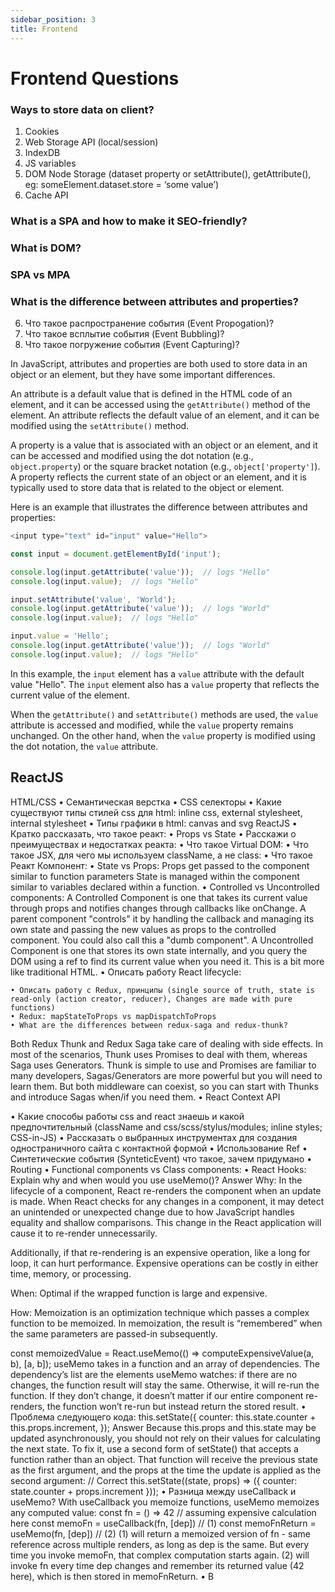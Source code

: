 ```yaml
---
sidebar_position: 3
title: Frontend
---
```


# Frontend Questions

### Ways to store data on client?

1. Cookies
2. Web Storage API (local/session)
3. IndexDB
4. JS variables
5. DOM Node Storage (dataset property or setAttribute(), getAttribute(), eg: someElement.dataset.store = ‘some value’)
6. Cache API

### What is a SPA and how to make it SEO-friendly?

### What is DOM?

### SPA vs MPA

### What is the difference between attributes and properties?

6. Что такое распространение события (Event Propogation)?
7. Что такое всплытие события (Event Bubbling)?
8. Что такое погружение события (Event Capturing)?

In JavaScript, attributes and properties are both used to store data in an object or an element, but they have some important differences.

An attribute is a default value that is defined in the HTML code of an element, and it can be accessed using the `getAttribute()` method of the element. An attribute reflects the default value of an element, and it can be modified using the `setAttribute()` method.

A property is a value that is associated with an object or an element, and it can be accessed and modified using the dot notation (e.g., `object.property`) or the square bracket notation (e.g., `object['property']`). A property reflects the current state of an object or an element, and it is typically used to store data that is related to the object or element.

Here is an example that illustrates the difference between attributes and properties:

```js
<input type="text" id="input" value="Hello">

const input = document.getElementById('input');

console.log(input.getAttribute('value'));  // logs "Hello"
console.log(input.value);  // logs "Hello"

input.setAttribute('value', 'World');
console.log(input.getAttribute('value'));  // logs "World"
console.log(input.value);  // logs "Hello"

input.value = 'Hello';
console.log(input.getAttribute('value'));  // logs "World"
console.log(input.value);  // logs "Hello"
```

In this example, the `input` element has a `value` attribute with the default value "Hello". The `input` element also has a `value` property that reflects the current value of the element.

When the `getAttribute()` and `setAttribute()` methods are used, the `value` attribute is accessed and modified, while the `value` property remains unchanged. On the other hand, when the `value` property is modified using the dot notation, the `value` attribute.

## ReactJS

HTML/CSS
• Семантическая верстка
• CSS селекторы
• Какие существуют типы стилей css для html: inline css, external stylesheet, internal stylesheet
• Типы графики в html: canvas and svg
ReactJS
• Кратко рассказать, что такое реакт:
• Props vs State
• Расскажи о преимуществах и недостатках реакта:
• Что такое Virtual DOM:
• Что такое JSX, для чего мы используем className, а не class:
• Что такое Реакт Компонент:
• State vs Props:
Props get passed to the component similar to function parameters
State is managed within the component similar to variables declared within a function.
• Controlled vs Uncontrolled components:
A Controlled Component is one that takes its current value through props and notifies changes through callbacks like onChange. A parent component "controls" it by handling the callback and managing its own state and passing the new values as props to the controlled component. You could also call this a "dumb component".
A Uncontrolled Component is one that stores its own state internally, and you query the DOM using a ref to find its current value when you need it. This is a bit more like traditional HTML.
• Описать работу React lifecycle:

    • Описать работу с Redux, принципы (single source of truth, state is read-only (action creator, reducer), Changes are made with pure functions)
    • Redux: mapStateToProps vs mapDispatchToProps
    • What are the differences between redux-saga and redux-thunk?

Both Redux Thunk and Redux Saga take care of dealing with side effects. In most of the scenarios, Thunk uses Promises to deal with them, whereas Saga uses Generators. Thunk is simple to use and Promises are familiar to many developers, Sagas/Generators are more powerful but you will need to learn them. But both middleware can coexist, so you can start with Thunks and introduce Sagas when/if you need them.
• React Context API

• Какие способы работы css and react знаешь и какой предпочтительный (className and css/scss/stylus/modules; inline styles; CSS-in-JS)
• Рассказать о выбранных инструментах для создания одностраничного сайта с контактной формой
• Использование Ref
• Синтетические события (SynteticEvent) что такое, зачем придумано
• Routing
• Functional components vs Class components:
• React Hooks: Explain why and when would you use useMemo()?
Answer
Why:
In the lifecycle of a component, React re-renders the component when an update is made. When React checks for any changes in a component, it may detect an unintended or unexpected change due to how JavaScript handles equality and shallow comparisons. This change in the React application will cause it to re-render unnecessarily.

Additionally, if that re-rendering is an expensive operation, like a long for loop, it can hurt performance. Expensive operations can be costly in either time, memory, or processing.

When:
Optimal if the wrapped function is large and expensive.

How:
Memoization is an optimization technique which passes a complex function to be memoized. In memoization, the result is “remembered” when the same parameters are passed-in subsequently.

const memoizedValue = React.useMemo(() => computeExpensiveValue(a, b), [a, b]);
useMemo takes in a function and an array of dependencies. The dependency’s list are the elements useMemo watches: if there are no changes, the function result will stay the same. Otherwise, it will re-run the function. If they don’t change, it doesn’t matter if our entire component re-renders, the function won’t re-run but instead return the stored result.
• Проблема следующего кода:
this.setState({
counter: this.state.counter + this.props.increment,
});
Answer
Because this.props and this.state may be updated asynchronously, you should not rely on their values for calculating the next state. To fix it, use a second form of setState() that accepts a function rather than an object. That function will receive the previous state as the first argument, and the props at the time the update is applied as the second argument:
// Correct
this.setState((state, props) => ({
counter: state.counter + props.increment
}));
• Разница между useCallback и useMemo?
With useCallback you memoize functions, useMemo memoizes any computed value:
const fn = () => 42 // assuming expensive calculation here
const memoFn = useCallback(fn, [dep]) // (1)
const memoFnReturn = useMemo(fn, [dep]) // (2)
(1) will return a memoized version of fn - same reference across multiple renders, as long as dep is the same. But every time you invoke memoFn, that complex computation starts again.
(2) will invoke fn every time dep changes and remember its returned value (42 here), which is then stored in memoFnReturn.
• В


